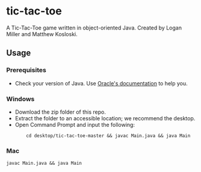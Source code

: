 # tic-tac-toe

A Tic-Tac-Toe game written in object-oriented Java.  Created by Logan Miller and Matthew Kosloski.

## Usage

### Prerequisites

- Check your version of Java.  Use [Oracle's documentation](https://www.java.com/en/download/help/version_manual.xml) to help you.

### Windows

- Download the zip folder of this repo.
- Extract the folder to an accessible location; we recommend the desktop.
- Open Command Prompt and input the following:
	```
		cd desktop/tic-tac-toe-master && javac Main.java && java Main
	```

### Mac

```
javac Main.java && java Main
```